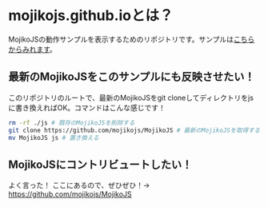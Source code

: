 # mojikojs.github.ioとは？

MojikoJSの動作サンプルを表示するためのリポジトリです。サンプルは[こちらからみれます](https://mojikojs.github.io/)。

## 最新のMojikoJSをこのサンプルにも反映させたい！

このリポジトリのルートで、最新のMojikoJSをgit cloneしてディレクトリをjsに書き換えればOK。コマンドはこんな感じです！

```bash
rm -rf ./js # 既存のMojikoJSを削除する
git clone https://github.com/mojikojs/MojikoJS # 最新のMojikoJSを取得する
mv MojikoJS js # 置き換える
```

## MojikoJSにコントリビュートしたい！

よく言った！ ここにあるので、ぜひぜひ！→ https://github.com/mojikojs/MojikoJS

